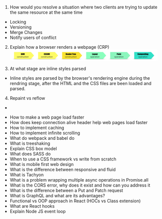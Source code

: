 1. How would you resolve a situation where two clients are trying to update the same resource at the same time
  * Locking
  * Versioning
  * Merge Changes
  * Notify users of conflict

2. Explain how a browser renders a webpage (CRP)
  ![image](./1_yQJkz12sPxS-kJoMDqzbEQ.webp)

3. At what stage are inline styles parsed
  * Inline styles are parsed by the browser's rendering engine during the rendring stage, after the HTML and the CSS files are been loaded and parsed.

4. Repaint vs reflow
  * 
  
- How to make a web page load faster
- How does keep connection alive header help web pages load faster
- How to implement caching
- How to implement infinite scrolling
- What do webpack and babel do
- What is treeshaking
- Explain CSS box model
- What does SASS do
- When to use a CSS framework vs write from scratch
- What is mobile first web design
- What is the difference between responsive and fluid
- What is Tachyon
- What is a problem wrapping multiple async operations in Promise.all
- What is the CORS error, why does it exist and how can you address it
- What is the difference between a Put and Patch request
- What is GraphQL and what are its advantages?
- Functional vs OOP approach in React (HOCs vs Class extension)
- What are React hooks
- Explain Node JS event loop
